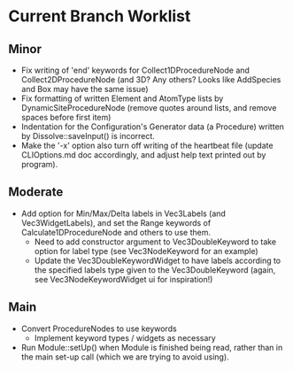 # Current Branch Worklist

## Minor
- Fix writing of 'end' keywords for Collect1DProcedureNode and Collect2DProcedureNode (and 3D? Any others? Looks like AddSpecies and Box may have the same issue)
- Fix formatting of written Element and AtomType lists by DynamicSiteProcedureNode (remove quotes around lists, and remove spaces before first item)
- Indentation for the Configuration's Generator data (a Procedure) written by Dissolve::saveInput() is incorrect.
- Make the '-x' option also turn off writing of the heartbeat file (update CLIOptions.md doc accordingly, and adjust help text printed out by program).

## Moderate
- Add option for Min/Max/Delta labels in Vec3Labels (and Vec3WidgetLabels), and set the Range keywords of Calculate1DProcedureNode and others to use them.
  - Need to add constructor argument to Vec3DoubleKeyword to take option for label type (see Vec3NodeKeyword for an example)
  - Update the Vec3DoubleKeywordWidget to have labels according to the specified labels type given to the Vec3DoubleKeyword (again, see Vec3NodeKeywordWidget ui for inspiration!)

## Main
- Convert ProcedureNodes to use keywords
  - Implement keyword types / widgets as necessary
- Run Module::setUp() when Module is finished being read, rather than in the main set-up call (which we are trying to avoid using).
